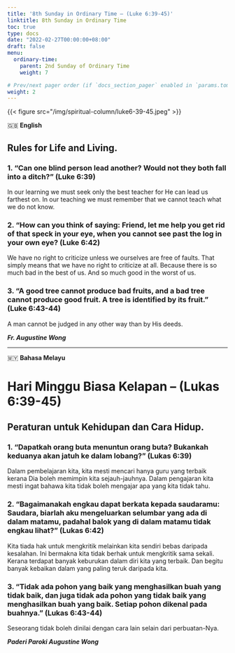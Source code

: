 ```yaml
---
title: '8th Sunday in Ordinary Time – (Luke 6:39-45)'
linktitle: 8th Sunday in Ordinary Time
toc: true
type: docs
date: "2022-02-27T00:00:00+08:00"
draft: false
menu:
  ordinary-time:
    parent: 2nd Sunday of Ordinary Time
    weight: 7

# Prev/next pager order (if `docs_section_pager` enabled in `params.toml`)
weight: 2
---
```

{{< figure src="/img/spiritual-column/luke6-39-45.jpeg" >}}

:gb: __English__
## Rules for Life and Living.

### 1. “Can one blind person lead another? Would not they both fall into a ditch?” (Luke 6:39)

In our learning we must seek only the best teacher for He can lead us farthest on. In our teaching we must remember that we cannot teach what we do not know.

### 2. “How can you think of saying: Friend, let me help you get rid of that speck in your eye, when you cannot see past the log in your own eye? (Luke 6:42)

We have no right to criticize unless we ourselves are free of faults. That simply means that we have no right to criticize at all. Because there is so much bad in the best of us. And so much good in the worst of us.

### 3. “A good tree cannot produce bad fruits, and a bad tree cannot produce good fruit. A tree is identified by its fruit.” (Luke 6:43-44)

A man cannot be judged in any other way than by His deeds.

___Fr. Augustine Wong___

---

:malaysia: __Bahasa Melayu__

# Hari Minggu Biasa Kelapan – (Lukas 6:39-45)
## Peraturan untuk Kehidupan dan Cara Hidup.

### 1. “Dapatkah orang buta menuntun orang buta? Bukankah keduanya akan jatuh ke dalam lobang?” (Lukas 6:39)

Dalam pembelajaran kita, kita mesti mencari hanya guru yang terbaik kerana Dia boleh memimpin kita sejauh-jauhnya. Dalam pengajaran kita mesti ingat bahawa kita tidak boleh mengajar apa yang kita tidak tahu.       

### 2. “Bagaimanakah engkau dapat berkata kepada saudaramu: Saudara, biarlah aku mengeluarkan selumbar yang ada di dalam matamu, padahal balok yang di dalam matamu tidak engkau lihat?” (Lukas 6:42)

Kita tiada hak untuk mengkritik melainkan kita sendiri bebas daripada kesalahan. Ini bermakna kita tidak berhak untuk mengkritik sama sekali. Kerana terdapat banyak keburukan dalam diri kita yang terbaik. Dan begitu banyak kebaikan dalam yang paling teruk daripada kita.

### 3. “Tidak ada pohon yang baik yang menghasilkan buah yang tidak baik, dan juga tidak ada pohon yang tidak baik yang menghasilkan buah yang baik. Setiap pohon dikenal pada buahnya.” (Lukas 6:43-44)

Seseorang tidak boleh dinilai dengan cara lain selain dari perbuatan-Nya.

___Paderi Paroki  Augustine Wong___
